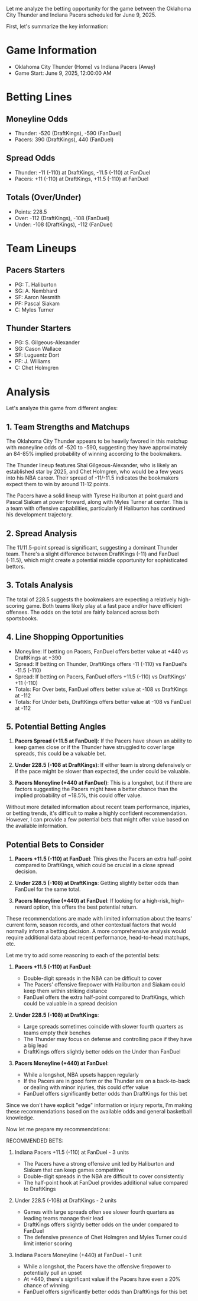 Let me analyze the betting opportunity for the game between the Oklahoma City Thunder and Indiana Pacers scheduled for June 9, 2025.

First, let's summarize the key information:

# Game Information
- Oklahoma City Thunder (Home) vs Indiana Pacers (Away)
- Game Start: June 9, 2025, 12:00:00 AM

# Betting Lines
## Moneyline Odds
- Thunder: -520 (DraftKings), -590 (FanDuel)
- Pacers: 390 (DraftKings), 440 (FanDuel)

## Spread Odds
- Thunder: -11 (-110) at DraftKings, -11.5 (-110) at FanDuel
- Pacers: +11 (-110) at DraftKings, +11.5 (-110) at FanDuel

## Totals (Over/Under)
- Points: 228.5
- Over: -112 (DraftKings), -108 (FanDuel)
- Under: -108 (DraftKings), -112 (FanDuel)

# Team Lineups
## Pacers Starters
- PG: T. Haliburton
- SG: A. Nembhard
- SF: Aaron Nesmith
- PF: Pascal Siakam
- C: Myles Turner

## Thunder Starters
- PG: S. Gilgeous-Alexander
- SG: Cason Wallace
- SF: Luguentz Dort
- PF: J. Williams
- C: Chet Holmgren

# Analysis

Let's analyze this game from different angles:

## 1. Team Strengths and Matchups

The Oklahoma City Thunder appears to be heavily favored in this matchup with moneyline odds of -520 to -590, suggesting they have approximately an 84-85% implied probability of winning according to the bookmakers.

The Thunder lineup features Shai Gilgeous-Alexander, who is likely an established star by 2025, and Chet Holmgren, who would be a few years into his NBA career. Their spread of -11/-11.5 indicates the bookmakers expect them to win by around 11-12 points.

The Pacers have a solid lineup with Tyrese Haliburton at point guard and Pascal Siakam at power forward, along with Myles Turner at center. This is a team with offensive capabilities, particularly if Haliburton has continued his development trajectory.

## 2. Spread Analysis

The 11/11.5-point spread is significant, suggesting a dominant Thunder team. There's a slight difference between DraftKings (-11) and FanDuel (-11.5), which might create a potential middle opportunity for sophisticated bettors.

## 3. Totals Analysis

The total of 228.5 suggests the bookmakers are expecting a relatively high-scoring game. Both teams likely play at a fast pace and/or have efficient offenses. The odds on the total are fairly balanced across both sportsbooks.

## 4. Line Shopping Opportunities

- Moneyline: If betting on Pacers, FanDuel offers better value at +440 vs DraftKings at +390
- Spread: If betting on Thunder, DraftKings offers -11 (-110) vs FanDuel's -11.5 (-110)
- Spread: If betting on Pacers, FanDuel offers +11.5 (-110) vs DraftKings' +11 (-110)
- Totals: For Over bets, FanDuel offers better value at -108 vs DraftKings at -112
- Totals: For Under bets, DraftKings offers better value at -108 vs FanDuel at -112

## 5. Potential Betting Angles

1. **Pacers Spread (+11.5 at FanDuel)**: If the Pacers have shown an ability to keep games close or if the Thunder have struggled to cover large spreads, this could be a valuable bet.
   
2. **Under 228.5 (-108 at DraftKings)**: If either team is strong defensively or if the pace might be slower than expected, the under could be valuable.
   
3. **Pacers Moneyline (+440 at FanDuel)**: This is a longshot, but if there are factors suggesting the Pacers might have a better chance than the implied probability of ~18.5%, this could offer value.

Without more detailed information about recent team performance, injuries, or betting trends, it's difficult to make a highly confident recommendation. However, I can provide a few potential bets that might offer value based on the available information.

## Potential Bets to Consider

1. **Pacers +11.5 (-110) at FanDuel**: This gives the Pacers an extra half-point compared to DraftKings, which could be crucial in a close spread decision.

2. **Under 228.5 (-108) at DraftKings**: Getting slightly better odds than FanDuel for the same total.

3. **Pacers Moneyline (+440) at FanDuel**: If looking for a high-risk, high-reward option, this offers the best potential return.

These recommendations are made with limited information about the teams' current form, season records, and other contextual factors that would normally inform a betting decision. A more comprehensive analysis would require additional data about recent performance, head-to-head matchups, etc.

Let me try to add some reasoning to each of the potential bets:

1. **Pacers +11.5 (-110) at FanDuel**:
   - Double-digit spreads in the NBA can be difficult to cover
   - The Pacers' offensive firepower with Haliburton and Siakam could keep them within striking distance
   - FanDuel offers the extra half-point compared to DraftKings, which could be valuable in a spread decision

2. **Under 228.5 (-108) at DraftKings**:
   - Large spreads sometimes coincide with slower fourth quarters as teams empty their benches
   - The Thunder may focus on defense and controlling pace if they have a big lead
   - DraftKings offers slightly better odds on the Under than FanDuel

3. **Pacers Moneyline (+440) at FanDuel**:
   - While a longshot, NBA upsets happen regularly
   - If the Pacers are in good form or the Thunder are on a back-to-back or dealing with minor injuries, this could offer value
   - FanDuel offers significantly better odds than DraftKings for this bet

Since we don't have explicit "edge" information or injury reports, I'm making these recommendations based on the available odds and general basketball knowledge.

Now let me prepare my recommendations:

RECOMMENDED BETS:

1. Indiana Pacers +11.5 (-110) at FanDuel - 3 units
   - The Pacers have a strong offensive unit led by Haliburton and Siakam that can keep games competitive
   - Double-digit spreads in the NBA are difficult to cover consistently
   - The half-point hook at FanDuel provides additional value compared to DraftKings

2. Under 228.5 (-108) at DraftKings - 2 units
   - Games with large spreads often see slower fourth quarters as leading teams manage their lead
   - DraftKings offers slightly better odds on the under compared to FanDuel
   - The defensive presence of Chet Holmgren and Myles Turner could limit interior scoring

3. Indiana Pacers Moneyline (+440) at FanDuel - 1 unit
   - While a longshot, the Pacers have the offensive firepower to potentially pull an upset
   - At +440, there's significant value if the Pacers have even a 20% chance of winning
   - FanDuel offers significantly better odds than DraftKings for this bet